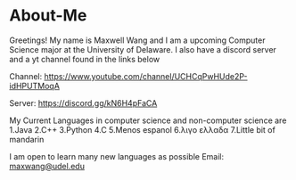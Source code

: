 # About-Me
Greetings! My name is Maxwell Wang and I am a upcoming Computer Science major at the University of Delaware. I also have a discord server and a yt channel found in the links below

Channel:
https://www.youtube.com/channel/UCHCqPwHUde2P-idHPUTMoqA

Server:
https://discord.gg/kN6H4pFaCA

My Current Languages in computer science and non-computer science are
1.Java
2.C++
3.Python
4.C
5.Menos espanol
6.λιγο ελλαδα
7.Little bit of mandarin



I am open to learn many new languages as possible
Email: maxwang@udel.edu
